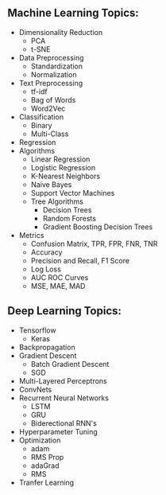 ## Machine Learning Topics:
  * Dimensionality Reduction
    * PCA
    * t-SNE
  * Data Preprocessing
    * Standardization
    * Normalization
  * Text Preprocessing
    * tf-idf
    * Bag of Words
    * Word2Vec
  * Classification
    * Binary
    * Multi-Class
  * Regression  
  * Algorithms
    * Linear Regression
    * Logistic Regression
    * K-Nearest Neighbors
    * Naive Bayes
    * Support Vector Machines
    * Tree Algorithms
      * Decision Trees
      * Random Forests
      * Gradient Boosting Decision Trees  
  * Metrics
    * Confusion Matrix, TPR, FPR, FNR, TNR
    * Accuracy
    * Precision and Recall, F1 Score
    * Log Loss
    * AUC ROC Curves
    * MSE, MAE, MAD
  
## Deep Learning Topics:
  * Tensorflow
    * Keras
  * Backpropagation
  * Gradient Descent
    * Batch Gradient Descent
    * SGD
  * Multi-Layered Perceptrons
  * ConvNets
  * Recurrent Neural Networks
    * LSTM
    * GRU
    * Biderectional RNN's
  * Hyperparameter Tuning
  * Optimization
    * adam
    * RMS Prop
    * adaGrad
    * RMS
 * Tranfer Learning 
